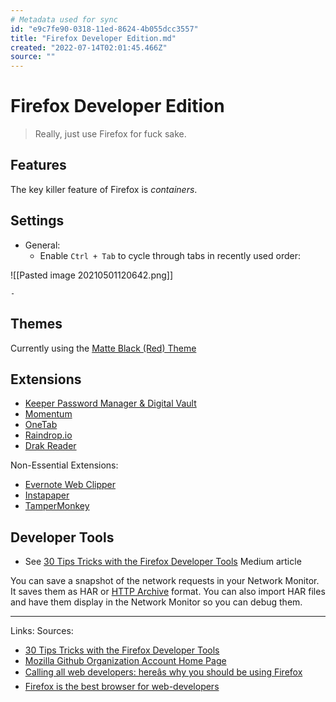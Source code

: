 ```yaml
---
# Metadata used for sync
id: "e9c7fe90-0318-11ed-8624-4b055dcc3557"
title: "Firefox Developer Edition.md"
created: "2022-07-14T02:01:45.466Z"
source: ""
---
```


# Firefox Developer Edition
> Really, just use Firefox for fuck sake.

## Features
The key killer feature of Firefox is *containers*. 

## Settings
- General:
	- Enable `Ctrl + Tab` to cycle through tabs in recently used order:

![[Pasted image 20210501120642.png]]

	- 

## Themes

Currently using the [Matte Black (Red) Theme](https://addons.mozilla.org/en-US/firefox/addon/matte-black-red/?utm_source=addons.mozilla.org&utm_medium=referral&utm_content=featured)

## Extensions

- [Keeper Password Manager & Digital Vault](https://addons.mozilla.org/en-US/firefox/addon/keeper-password-manager-digita/?utm_source=addons.mozilla.org&utm_medium=referral&utm_content=search)
- [Momentum](https://addons.mozilla.org/en-US/firefox/addon/momentumdash/?utm_source=addons.mozilla.org&utm_medium=referral&utm_content=search)
- [OneTab](https://addons.mozilla.org/en-US/firefox/addon/onetab/?utm_source=addons.mozilla.org&utm_medium=referral&utm_content=search)
- [Raindrop.io](https://addons.mozilla.org/en-US/firefox/addon/raindropio/?utm_source=addons.mozilla.org&utm_medium=referral&utm_content=search)
- [Drak Reader](https://addons.mozilla.org/en-US/firefox/addon/darkreader/?utm_source=addons.mozilla.org&utm_medium=referral&utm_content=search)


Non-Essential Extensions:

- [Evernote Web Clipper](https://addons.mozilla.org/en-US/firefox/addon/evernote-web-clipper/?utm_source=addons.mozilla.org&utm_medium=referral&utm_content=search)
-  [Instapaper](https://addons.mozilla.org/en-US/firefox/addon/instapaper-official/?utm_source=addons.mozilla.org&utm_medium=referral&utm_content=search)
- [TamperMonkey](https://addons.mozilla.org/en-US/firefox/addon/tampermonkey/?utm_source=addons.mozilla.org&utm_medium=referral&utm_content=search)

## Developer Tools

- See [30 Tips Tricks with the Firefox Developer Tools](https://lakatos.medium.com/30-tips-tricks-with-the-firefox-developer-tools-2e3f2ca5bc61) Medium article

You can save a snapshot of the network requests in your Network Monitor. It saves them as HAR or [HTTP Archive](https://w3c.github.io/web-performance/specs/HAR/Overview.html) format. You can also import HAR files and have them display in the Network Monitor so you can debug them.



***
Links: 
Sources:
- [30 Tips Tricks with the Firefox Developer Tools](https://lakatos.medium.com/30-tips-tricks-with-the-firefox-developer-tools-2e3f2ca5bc61)
- [Mozilla Github Organization Account Home Page](https://github.com/mozilla)
- [Calling all web developers: hereâs why you should be using Firefox](https://stories.jotform.com/calling-all-web-developers-heres-why-you-should-be-using-firefox-983f012d4aec?source=search_post---------0&gi=644a2b41bbe0)
- [Firefox is the best browser for web-developers](https://dev.to/krishnakakade/firefox-is-the-best-browser-for-web-developers-49i7)